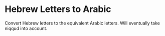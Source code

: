 # Hebrew Letters to Arabic

Convert Hebrew letters to the equivalent Arabic letters. Will eventually take niqqud into account.
